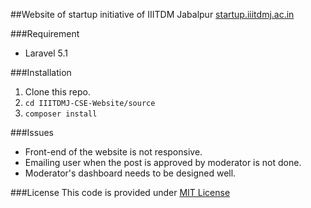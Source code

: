 ##Website of startup initiative of IIITDM Jabalpur <a href="http://startup.iiitdmj.ac.in">startup.iiitdmj.ac.in</a>


###Requirement
* Laravel 5.1


###Installation
1. Clone this repo.
2. `cd IIITDMJ-CSE-Website/source`
3. `composer install`

###Issues
* Front-end of the website is not responsive.
* Emailing user when the post is approved by moderator is not done.
* Moderator's dashboard needs to be designed well.


###License
This code is provided under <a href="http://choosealicense.com/licenses/mit/">MIT License</a>

